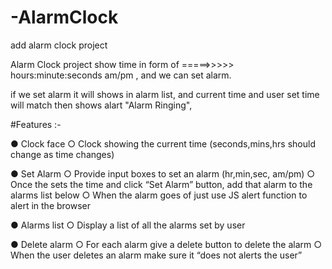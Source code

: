 # -AlarmClock
add alarm clock project

Alarm Clock project show time in form of   =====>>>>>   hours:minute:seconds am/pm , 
and we can set alarm. 

if we set alarm it will shows in alarm list, 
and current time and user set time will match then shows alart "Alarm Ringing",


#Features :-

● Clock face
  ○ Clock showing the current time (seconds,mins,hrs should change as time
    changes)
    
● Set Alarm
  ○ Provide input boxes to set an alarm (hr,min,sec, am/pm)
  ○ Once the sets the time and click “Set Alarm” button, add that alarm to the alarms
    list below
  ○ When the alarm goes of just use JS alert function to alert in the browser
  
● Alarms list
  ○ Display a list of all the alarms set by user
  
● Delete alarm
  ○ For each alarm give a delete button to delete the alarm
  ○ When the user deletes an alarm make sure it “does not alerts the user”

